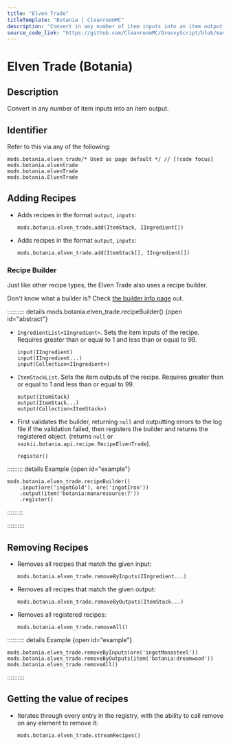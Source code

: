 ```yaml
---
title: "Elven Trade"
titleTemplate: "Botania | CleanroomMC"
description: "Convert in any number of item inputs into an item output."
source_code_link: "https://github.com/CleanroomMC/GroovyScript/blob/master/src/main/java/com/cleanroommc/groovyscript/compat/mods/botania/ElvenTrade.java"
---
```


# Elven Trade (Botania)

## Description

Convert in any number of item inputs into an item output.

## Identifier

Refer to this via any of the following:

```groovy:no-line-numbers {1}
mods.botania.elven_trade/* Used as page default */ // [!code focus]
mods.botania.elventrade
mods.botania.elvenTrade
mods.botania.ElvenTrade
```


## Adding Recipes

- Adds recipes in the format `output`, `inputs`:

    ```groovy:no-line-numbers
    mods.botania.elven_trade.add(ItemStack, IIngredient[])
    ```

- Adds recipes in the format `output`, `inputs`:

    ```groovy:no-line-numbers
    mods.botania.elven_trade.add(ItemStack[], IIngredient[])
    ```


### Recipe Builder

Just like other recipe types, the Elven Trade also uses a recipe builder.

Don't know what a builder is? Check [the builder info page](../../introduction/builder.md) out.

:::::::::: details mods.botania.elven_trade.recipeBuilder() {open id="abstract"}
- `IngredientList<IIngredient>`. Sets the item inputs of the recipe. Requires greater than or equal to 1 and less than or equal to 99.

    ```groovy:no-line-numbers
    input(IIngredient)
    input(IIngredient...)
    input(Collection<IIngredient>)
    ```

- `ItemStackList`. Sets the item outputs of the recipe. Requires greater than or equal to 1 and less than or equal to 99.

    ```groovy:no-line-numbers
    output(ItemStack)
    output(ItemStack...)
    output(Collection<ItemStack>)
    ```

- First validates the builder, returning `null` and outputting errors to the log file if the validation failed, then registers the builder and returns the registered object. (returns `null` or `vazkii.botania.api.recipe.RecipeElvenTrade`).

    ```groovy:no-line-numbers
    register()
    ```

::::::::: details Example {open id="example"}
```groovy:no-line-numbers
mods.botania.elven_trade.recipeBuilder()
    .input(ore('ingotGold'), ore('ingotIron'))
    .output(item('botania:manaresource:7'))
    .register()
```

:::::::::

::::::::::

## Removing Recipes

- Removes all recipes that match the given input:

    ```groovy:no-line-numbers
    mods.botania.elven_trade.removeByInputs(IIngredient...)
    ```

- Removes all recipes that match the given output:

    ```groovy:no-line-numbers
    mods.botania.elven_trade.removeByOutputs(ItemStack...)
    ```

- Removes all registered recipes:

    ```groovy:no-line-numbers
    mods.botania.elven_trade.removeAll()
    ```

:::::::::: details Example {open id="example"}
```groovy:no-line-numbers
mods.botania.elven_trade.removeByInputs(ore('ingotManasteel'))
mods.botania.elven_trade.removeByOutputs(item('botania:dreamwood'))
mods.botania.elven_trade.removeAll()
```

::::::::::

## Getting the value of recipes

- Iterates through every entry in the registry, with the ability to call remove on any element to remove it:

    ```groovy:no-line-numbers
    mods.botania.elven_trade.streamRecipes()
    ```
